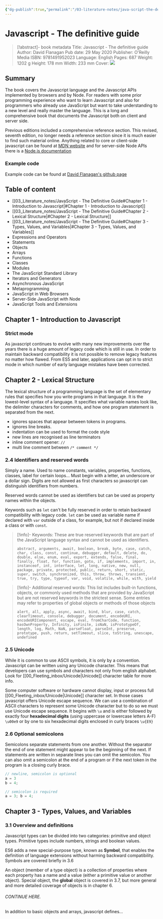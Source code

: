 ```yaml
---
{"dg-publish":true,"permalink":"/03-literature-notes/java-script-the-definitive-guide/","title":"Javascript - The definitive guide","tags":["webdev","javascript"]}
---
```



# Javascript - The definitive guide

>[!abstract]- book metadata
Title: Javascript - The definitive guide
Author: David Flanagan
Pub date: 29 May 2020
Publisher: O'Reilly Media
ISBN: 9781491952023
Language: English
Pages: 687
Weight: 1202 g
Height: 178 mm
Width: 233 mm
Cover: ![](https://blackwells.co.uk/jacket/l/9781491952023.webp)

## Summary

The book covers the Javascript language and the Javascript APIs implemented by browsers and by Node. For readers with some prior programming experience who want to learn Javascript and also for programmers who already use JavaScript but want to take understanding to a new level and really master the language. This is a long and comprehensive book that documents the Javascript both on client and server side.

Previous editions included a comprehensive reference section. This revised, seventh edition, no longer needs a reference section since it is much easier to find such material online. Anything related to core or client-side javascript can be found at [MDN website](https://developer.mozilla.org) and for server-side Node APIs there is a [Node.js documentation](https://nodejs.org/api)

### Example code

Example code can be found at [David Flanagan's github page](https://github.com/davidflanagan/jstdg7)

## Table of  content

- [[03_Literature_notes/JavaScript - The Definitive Guide#Chapter 1 - Introduction to Javascript\|#Chapter 1 - Introduction to Javascript]]
- [[03_Literature_notes/JavaScript - The Definitive Guide#Chapter 2 - Lexical Structure\|#Chapter 2 - Lexical Structure]]
- [[03_Literature_notes/JavaScript - The Definitive Guide#Chapter 3 - Types, Values, and Variables\|#Chapter 3 - Types, Values, and Variables]]
- Expressions and Operators
- Statements
- Objects
- Arrays
- Functions
- Classes
- Modules
- The JavaScript Standard Library
- Iterators and Generators
- Asynchronous JavaScript
- Metaprogramming
- JavaScript in Web Browsers
- Server-Side JavaScript with Node
- JavaScript Tools and Extensions

## Chapter 1 - Introduction to Javascript

### Strict mode

As javascript continues to evolve with many new improvements over the years there is a huge amount of legacy code which is still in use. In order to maintain backward compatibility it is not possible to remove legacy features no matter how flawed. From ES5 and later, applications can opt in to strict mode in which number of early language mistakes have been corrected.

## Chapter 2 - Lexical Structure

The lexical structure of a programming language is the set of elementary rules that specifies how you write programs in that language. It is the lowest-level syntax of a language. It specifies what variable names look like, the delimiter characters for comments, and how one program statement is separated from the next.

- ignores spaces that appear between tokens in programs.
- ignores line breaks.
- indentation can be used to format the code style
- new lines are recognised as line terminators
- inline comment opener: `//`
- multi line comment between `/* comment */`

### 2.4 Identifiers and reserved words

Simply a name. Used to name constants, variables, properties, functions, classes, label for certain loops... Must begin with a letter, an underscore or a dollar sign. Digits are not allowed as first characters so javascript can distinguish identifiers from numbers.

Reserved words cannot be used as identifiers but can be used as property names within the objects.

Keywords such as `let` can't be fully reserved in order to retain backward compatibility with legacy code. `let` can be used as variable name if declared with `var` outside of a class, for example, but not if declared inside a class or with `const`.

>[!info]- Keywords:
>These are true reserved keywords that are part of the JavaScript language syntax and cannot be used as identifiers.
>```
>abstract, arguments, await, boolean, break, byte, case, catch, char, class, const, continue, debugger, default, delete, do, double, else, enum, eval, export, extends, false, final, finally, float, for, function, goto, if, implements, import, in, instanceof, int, interface, let, long, native, new, null, package, private, protected, public, return, short, static, super, switch, synchronized, this, throw, throws, transient, true, try, type, typeof, var, void, volatile, while, with, yield
>```

>[!info]- Additional reserved words:
>This list includes built-in functions, objects, or commonly used methods that are provided by JavaScript but are not reserved keywords in the strictest sense. Some entries may refer to properties of global objects or methods of those objects
>```
>alert, all, apply, async, await, bind, blur, case, catch, clearTimeout, console, debugger, document, encodeURI, encodeURIComponent, escape, eval, fromCharCode, function, hasOwnProperty, Infinity, isFinite, isNaN, isPrototypeOf, length, log, Math, NaN, parseFloat, parseInt, preserve, prototype, push, return, setTimeout, slice, toString, unescape, undefined
>```

### 2.5 Unicode

While it is common to use ASCII symbols, it is only by a convention. Javascript can be written using any Unicode character. This means that developers can use symbols and characters not only from english alphabet. Look for [[00_Fleeting_inbox/Unicode\|Unicode]] character table for more info.

Some computer software or hardware cannot display, input or process full [[00_Fleeting_inbox/Unicode\|Unicode]] character set. In those cases javascript offers Unicode escape sequence. We can use a combination of ASCII characters to represent some Unicode character but to do so we must use Unicode escape sequence. It begins with `\u` and is either followed by exactly four **hexadecimal digits** (using uppercase or lowercase letters A-F) `\u00e9` or by one to six hexadecimal digits enclosed in curly braces `\u{E9}`

### 2.6 Optional semicolons

Semicolons separate statements from one another. Without the separator the end of one statement might appear to be the beginning of the next. If statements are written in separate lines you can omit the semicolon. You can also omit a semicolon at the end of a program or if the next token in the program is a closing curly brace.

```js
// newline, semicolon is optional
a = 3
b = 4;

// semicolon is required
a = 3; b = 4;
```

## Chapter 3 - Types, Values, and Variables

### 3.1 Overview and definitions

Javascript types can be divided into two categories: primitive and object types. Primitive types include numbers, strings and boolean values.

ES6 adds a new special-purpose type, known as **Symbol**, that enables the definition of language extensions without harming backward compatibility. Symbols are covered briefly in 3.6

An object (member of a type object) is a collection of properties where each property has a name and a value (either a primitive value or another object). Special object, the **global** object is covered in 3.7, but more general and more detailed coverage of objects is in chapter 6.

###### CONTINUE HERE.

In addition to basic objects and arrays, javascript defines...
